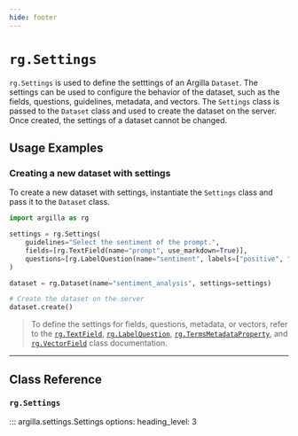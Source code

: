 ```yaml
---
hide: footer
---
```

# `rg.Settings`

`rg.Settings` is used to define the setttings of an Argilla `Dataset`. The settings can be used to configure the
behavior of the dataset, such as the fields, questions, guidelines, metadata, and vectors. The `Settings` class is
passed to the `Dataset` class and used to create the dataset on the server. Once created, the settings of a dataset
cannot be changed.

## Usage Examples

### Creating a new dataset with settings

To create a new dataset with settings, instantiate the `Settings` class and pass it to the `Dataset` class.

```python
import argilla as rg

settings = rg.Settings(
    guidelines="Select the sentiment of the prompt.",
    fields=[rg.TextField(name="prompt", use_markdown=True)],
    questions=[rg.LabelQuestion(name="sentiment", labels=["positive", "negative"])],
)

dataset = rg.Dataset(name="sentiment_analysis", settings=settings)

# Create the dataset on the server
dataset.create()

```

> To define the settings for fields, questions, metadata, or vectors, refer to the [`rg.TextField`](fields.md), [`rg.LabelQuestion`](questions.md), [`rg.TermsMetadataProperty`](metadata_property.md), and [`rg.VectorField`](vectors.md) class documentation.

---

## Class Reference

### `rg.Settings`

::: argilla.settings.Settings
    options:
        heading_level: 3